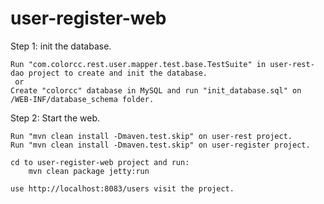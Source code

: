 user-register-web
=================
Step 1: init the database.

	Run "com.colorcc.rest.user.mapper.test.base.TestSuite" in user-rest-dao project to create and init the database.
	 or
	Create "colorcc" database in MySQL and run "init_database.sql" on /WEB-INF/database_schema folder.

Step 2: Start the web.
	
	Run "mvn clean install -Dmaven.test.skip" on user-rest project.
	Run "mvn clean install -Dmaven.test.skip" on user-register project.
	
	cd to user-register-web project and run:
		mvn clean package jetty:run

	use http://localhost:8083/users visit the project.
